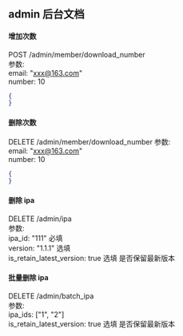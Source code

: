 ## admin 后台文档


#### 增加次数
POST /admin/member/download_number  
参数:  
email: "xxx@163.com"  
number: 10
```json
{
}
```

#### 删除次数
DELETE /admin/member/download_number 
参数:  
email: "xxx@163.com"  
number: 10
```json
{
}
```

#### 删除 ipa
DELETE /admin/ipa  
参数:  
ipa_id: "111"  必填  
version: "1.1.1"  选填  
is_retain_latest_version: true  选填  是否保留最新版本


#### 批量删除 ipa 
DELETE /admin/batch_ipa  
参数:  
ipa_ids: ["1", "2"]  
is_retain_latest_version: true  选填  是否保留最新版本

